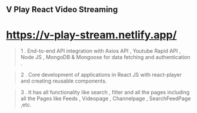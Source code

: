 ## V Play React Video Streaming

  # https://v-play-stream.netlify.app/
 
  > 1 . End-to-end API integration with Axios API , Youtube Rapid API , Node JS ,
MongoDB & Mongoose for data fetching and authentication .

  > 2 . Core development of applications in React JS with react-player and
creating reusable components.

  > 3 . It has all functionality like search , filter and all the pages including all the
Pages like Feeds , Videopage , Channelpage , SearchFeedPage ,etc.
